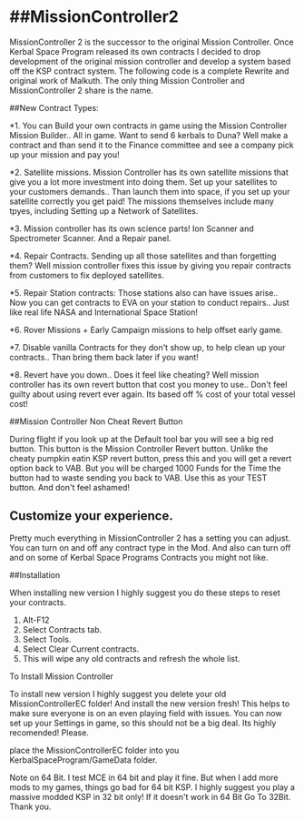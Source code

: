 ##MissionController2
==================

MissionController 2 is the successor to the original Mission Controller.  Once Kerbal Space Program released its own contracts I decided to drop development of the original mission controller and develop a system based off the KSP contract system.  The following code is a complete Rewrite and original work of Malkuth.  The only thing Mission Controller and MissionController 2 share is the name.


##New Contract Types:

*1. You can Build your own contracts in game using the Mission Controller Mission Builder.. All in game.  Want to send 6 kerbals to Duna?  Well make a contract and than send it to the Finance committee and see a company pick up your mission and pay you!

*2. Satellite missions.  Mission Controller has its own satellite missions that give you a lot more investment into doing them.  Set up your satellites to your customers demands..  Than launch them into space, if you set up your satellite correctly you get paid!  The missions themselves include many tpyes, including Setting up a Network of Satellites.

*3. Mission controller has its own science parts!  Ion Scanner and Spectrometer Scanner.  And a Repair panel.

*4. Repair Contracts.  Sending up all those satellites and than forgetting them?  Well mission controller fixes this issue by giving you repair contracts from customers to fix deployed satellites.  

*5. Repair Station contracts: Those stations also can have issues arise.. Now you can get contracts to EVA on your station to conduct repairs.. Just like real life NASA and International Space Station!

*6. Rover Missions + Early Campaign missions to help offset early game.

*7. Disable vanilla Contracts for they don't show up, to help clean up your contracts.. Than bring them back later if you want!

*8. Revert have you down.. Does it feel like cheating?  Well mission controller has its own revert button that cost you money to use.. Don't feel guilty about using revert ever again.  Its based off % cost of your total vessel cost!

##Mission Controller Non Cheat Revert Button

During flight if you look up at the Default tool bar you will see a big red button. This button is the Mission Controller
Revert button. Unlike the cheaty pumpkin eatin KSP revert button, press this and you will get a revert option back
to VAB. But you will be charged 1000 Funds for the Time the button had to waste sending you back to VAB. Use this as 
your TEST button. And don't feel ashamed!

## Customize your experience.
Pretty much everything in MissionController 2 has a setting you can adjust.  You can turn on and off any contract type in the
Mod.  And also can turn off and on some of Kerbal Space Programs Contracts you might not like.

##Installation

When installing new version I highly suggest you do these steps to reset your contracts. 
1. Alt-F12
2. Select Contracts tab.
3. Select Tools.
4. Select Clear Current contracts.
5. This will wipe any old contracts and refresh the whole list.

To Install Mission Controller

To install new version I highly suggest you delete your old MissionControllerEC folder! And install the new version 
fresh! This helps to make sure everyone is on an even playing field with issues. You can now set up 
your Settings in game, so this should not be a big deal. Its highly recomended! Please. 

place the MissionControllerEC folder into you KerbalSpaceProgram/GameData folder. 

Note on 64 Bit. I test MCE in 64 bit and play it fine. But when I add more mods to my games, things go bad for 64 bit KSP. 
I highly suggest you play a massive modded KSP in 32 bit only! If it doesn't work in
64 Bit Go To 32Bit. Thank you.

